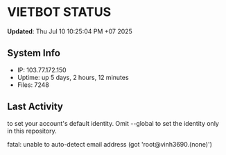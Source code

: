 # VIETBOT STATUS
**Updated**: Thu Jul 10 10:25:04 PM +07 2025

## System Info
- IP: 103.77.172.150
- Uptime: up 5 days, 2 hours, 12 minutes
- Files: 7248

## Last Activity

to set your account's default identity.
Omit --global to set the identity only in this repository.

fatal: unable to auto-detect email address (got 'root@vinh3690.(none)')
